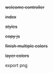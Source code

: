 ~~welcome controller~~

~~index~~

~~styles~~

~~copy js~~

~~finish multiple colors~~

~~layer colors~~

export png

